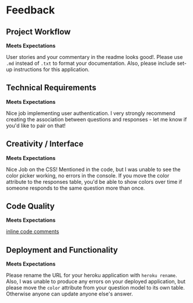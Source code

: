 # Feedback

## Project Workflow

**Meets Expectations**

User stories and your commentary in the readme looks good!. Please use `.md` instead of `.txt`
to format your documentation. Also, please include set-up instructions for this application.

## Technical Requirements

**Meets Expectations**

Nice job implementing user authentication. I very strongly recommend creating the association
between questions and responses - let me know if you'd like to pair on that!

## Creativity / Interface

**Meets Expectations**

Nice Job on the CSS! Mentioned in the code, but I was unable to see the color picker working, no errors
in the console. If you move the color attribute to the responses table, you'd be able to show colors over
time if someone responds to the same question more than once.

## Code Quality

**Meets Expectations**

[inline code comments](https://github.com/jshawl/project-3/compare/a3ecf0f...13a7142)

## Deployment and Functionality

**Meets Expectations**

Please rename the URL for your heroku application with `heroku rename`. Also, I was unable
to produce any errors on your deployed application, but please move the `color` attribute from
your question model to its own table. Otherwise anyone can update anyone else's answer.